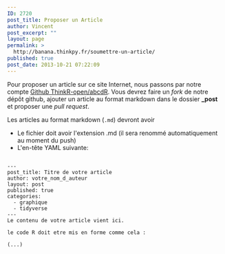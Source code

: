 ```yaml
---
ID: 2720
post_title: Proposer un Article
author: Vincent
post_excerpt: ""
layout: page
permalink: >
  http://banana.thinkpy.fr/soumettre-un-article/
published: true
post_date: 2013-10-21 07:22:09
---
```

Pour proposer un article sur ce site Internet, nous passons par notre compte <a href="https://github.com/ThinkR-open/abcdR">Github ThinkR-open/abcdR</a>.
Vous devrez faire un <em>fork</em> de notre dépôt github, ajouter un article au format markdown dans le dossier <strong>_post</strong> et proposer une <em>pull request</em>.

Les articles au format markdown (<code>.md</code>) devront avoir

- Le fichier doit avoir l'extension .md (il sera renommé automatiquement au moment du push)
- L'en-tête YAML suivante:
<pre><code>
---
post_title: Titre de votre article
author: votre_nom_d_auteur
layout: post
published: true
categories:
  - graphique
  - tidyverse
---
Le contenu de votre article vient ici.

le code R doit etre mis en forme comme cela :

(...)

</code></pre>